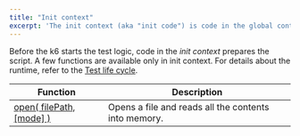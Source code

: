 ```yaml
---
title: "Init context"
excerpt: 'The init context (aka "init code") is code in the global context that has access to a few functions not accessible during main script execution.'
---
```


Before the k6 starts the test logic, code in the _init context_ prepares the script.
A few functions are available only in init context.
For details about the runtime, refer to the [Test life cycle](/using-k6/test-lifecycle).

| Function                                                                              | Description         |
| ----------------------------------------------------------------------------------- | --------------------- |
| [open( filePath, [mode] )](/javascript-api/init-context/open) | Opens a file and reads all the contents into memory. |
